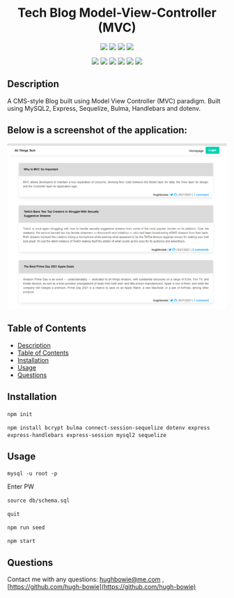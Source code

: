 <h1 align="center">Tech Blog Model-View-Controller (MVC)</h1>
  
<p align="center">
    <img src="https://img.shields.io/github/repo-size/hugh-bowie/tech-blog-mvc" />
    <img src="https://img.shields.io/github/languages/top/hugh-bowie/tech-blog-mvc"  />
    <img src="https://img.shields.io/github/issues/hugh-bowie/tech-blog-mvc" />
    <img src="https://img.shields.io/github/last-commit/hugh-bowie/tech-blog-mvc" />
    </a>
</p>
  
<p align="center">
    <img src="https://img.shields.io/badge/javascript-yellow" />
    <img src="https://img.shields.io/badge/express-orange" />
    <img src="https://img.shields.io/badge/sequelize-blue"  />
    <img src="https://img.shields.io/badge/handlebars-red"  />
    <img src="https://img.shields.io/badge/mySQL-blue"  />
    <img src="https://img.shields.io/badge/dotenv-green" />
</p>
   
## Description

A CMS-style Blog built using Model View Controller (MVC) paradigm. Built using MySQL2, Express, Sequelize, Bulma, Handlebars and dotenv.
  
## Below is a screenshot of the application:
  
![All Things Tech Blog](tech-blog-mvc.PNG)

   
## Table of Contents
- [Description](#description)
- [Table of Contents](#table-of-contents)
- [Installation](#installation)
- [Usage](#usage)
- [Questions](#questions)

## Installation

`npm init`

`npm install bcrypt bulma connect-session-sequelize dotenv express express-handlebars express-session mysql2 sequelize`
  
## Usage

`mysql -u root -p`

Enter PW 

`source db/schema.sql`

`quit`

`npm run seed`
  
`npm start`


## Questions
Contact me with any questions: [hughbowie@me.com](mailto:hughbowie@me.com) , [https://github.com/hugh-bowie](https://github.com/hugh-bowie)<br />
